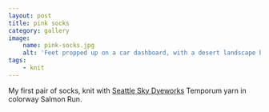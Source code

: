 ```yaml
---
layout: post
title: pink socks
category: gallery
image:
    name: pink-socks.jpg
    alt: 'Feet propped up on a car dashboard, with a desert landscape beyond. The feet are in salmon-colored socks with black flecks, and decorative lines running down the socks.'
tags:
    - knit
---
```


My first pair of socks, knit with [Seattle Sky Dyeworks](https://seattleskydyeworks.com/) Temporum yarn in colorway Salmon Run.
